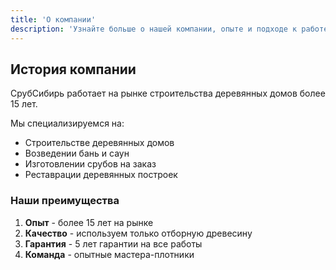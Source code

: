 ```yaml
---
title: 'О компании'
description: 'Узнайте больше о нашей компании, опыте и подходе к работе'
---
```


## История компании

СрубСибирь работает на рынке строительства деревянных домов более 15 лет.

Мы специализируемся на:

- Строительстве деревянных домов
- Возведении бань и саун
- Изготовлении срубов на заказ
- Реставрации деревянных построек

### Наши преимущества

1. **Опыт** - более 15 лет на рынке
2. **Качество** - используем только отборную древесину
3. **Гарантия** - 5 лет гарантии на все работы
4. **Команда** - опытные мастера-плотники
